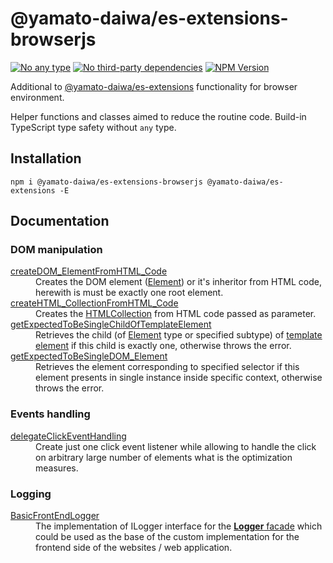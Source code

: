 # @yamato-daiwa/es-extensions-browserjs

[![No any type](https://img.shields.io/badge/Type_safety-No_any-brightgreen.svg?style=flat)]()
[![No third-party dependencies](https://img.shields.io/badge/Dependencies-No_third_party_dependencies-brightgreen.svg?style=flat)]()
[![NPM Version](https://img.shields.io/npm/v/@yamato-daiwa/es-extensions-browserjs)](https://www.npmjs.com/package/@yamato-daiwa/es-extensions-browserjs)

Additional to [@yamato-daiwa/es-extensions](https://www.npmjs.com/package/@yamato-daiwa/es-extensions) functionality 
for browser environment. 

Helper functions and classes aimed to reduce the routine code. 
Build-in TypeScript type safety without `any` type.


## Installation

```
npm i @yamato-daiwa/es-extensions-browserjs @yamato-daiwa/es-extensions -E
```


## Documentation

### DOM manipulation

<dl>

  <dt><a href="https://github.com/TokugawaTakeshi/Yamato-Daiwa-ES-Extensions/blob/master/BrowserJS/Package/Documentation/DOM/createDOM_ElementFromHTML_Code.md">createDOM_ElementFromHTML_Code</a></dt>
  <dd>Creates the DOM element (<a href="https://developer.mozilla.org/en-US/docs/Web/API/Element">Element</a>) or it's inheritor from HTML code, herewith is must be exactly one root element.</dd>

  <dt><a href="https://github.com/TokugawaTakeshi/Yamato-Daiwa-ES-Extensions/blob/master/BrowserJS/Package/Documentation/DOM/createHTML_CollectionFromHTML_Code.md">createHTML_CollectionFromHTML_Code</a></dt>
  <dd>Creates the <a href="https://developer.mozilla.org/en-US/docs/Web/API/HTMLCollection">HTMLCollection</a> from HTML code passed as parameter.</dd>

  <dt><a href="https://github.com/TokugawaTakeshi/Yamato-Daiwa-ES-Extensions/blob/master/BrowserJS/Package/Documentation/DOM/getExpectedToBeSingleChildOfTemplateElement.md">getExpectedToBeSingleChildOfTemplateElement</a></dt>
  <dd>Retrieves the child (of <a href="https://developer.mozilla.org/en-US/docs/Web/API/Element">Element</a> type or specified subtype) of <a href="https://developer.mozilla.org/en-US/docs/Web/HTML/Element/template">template element</a> if this child is exactly one, otherwise throws the error.</dd>

  <dt><a href="https://github.com/TokugawaTakeshi/Yamato-Daiwa-ES-Extensions/blob/master/BrowserJS/Package/Documentation/DOM/getExpectedToBeSingleDOM_Element.md">getExpectedToBeSingleDOM_Element</a></dt>
  <dd>Retrieves the element corresponding to specified selector if this element presents in single instance inside specific context, otherwise throws the error.</dd>
  
</dl>
  

### Events handling

<dl>
  <dt><a href="https://github.com/TokugawaTakeshi/Yamato-Daiwa-ES-Extensions/blob/master/BrowserJS/Package/Documentation/DOM/delegateClickEventHandling.md">delegateClickEventHandling</a></dt>
  <dd>Create just one click event listener while allowing to handle the click on arbitrary large number of elements what is the optimization measures.</dd>
</dl>


### Logging

<dl>
  <dt><a href="https://github.com/TokugawaTakeshi/Yamato-Daiwa-ES-Extensions/blob/master/BrowserJS/Package/Documentation/Logging/BasicFrontEndLogger/BasicFrontEndLogger.md">BasicFrontEndLogger</a></dt>
  <dd>The implementation of ILogger interface for the <a href="https://github.com/TokugawaTakeshi/Yamato-Daiwa-ES-Extensions/blob/master/CoreLibrary/Package/Documentation/Logging/Logger/Logger.md"><b>Logger</b> facade</a> which could be used as the base of the custom implementation for the frontend side of the websites / web application.</dd>
</dl>
